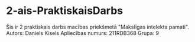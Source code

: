 # 2-ais-PraktiskaisDarbs
Šis ir 2 praktiskais darbs macības priekšmetā "Makslīgas intelekta pamati". 
Autors: Daniels Kisels
Apliecības numurs: 211RDB368
Grupa: 9
